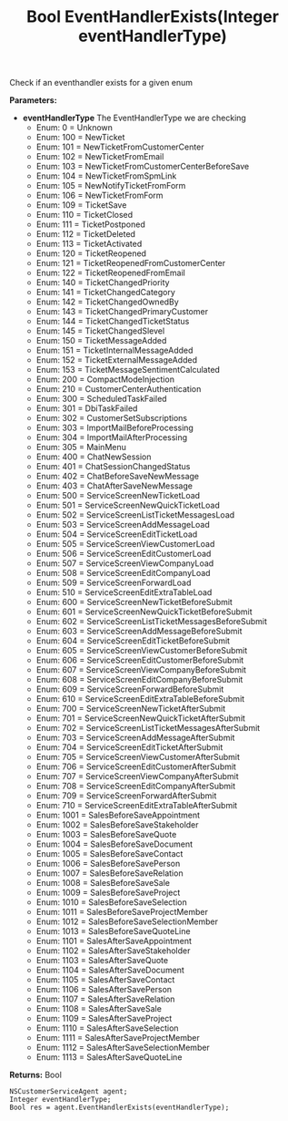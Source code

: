 ﻿---
uid: crmscript_ref_NSCustomerServiceAgent_EventHandlerExists
title: Bool EventHandlerExists(Integer eventHandlerType)
intellisense: NSCustomerServiceAgent.EventHandlerExists
keywords: NSCustomerServiceAgent, EventHandlerExists
so.topic: reference
---

Check if an eventhandler exists for a given enum

**Parameters:**
 - **eventHandlerType** The EventHandlerType we are checking
     - Enum: 0 = Unknown 
     - Enum: 100 = NewTicket 
     - Enum: 101 = NewTicketFromCustomerCenter 
     - Enum: 102 = NewTicketFromEmail 
     - Enum: 103 = NewTicketFromCustomerCenterBeforeSave 
     - Enum: 104 = NewTicketFromSpmLink 
     - Enum: 105 = NewNotifyTicketFromForm 
     - Enum: 106 = NewTicketFromForm 
     - Enum: 109 = TicketSave 
     - Enum: 110 = TicketClosed 
     - Enum: 111 = TicketPostponed 
     - Enum: 112 = TicketDeleted 
     - Enum: 113 = TicketActivated 
     - Enum: 120 = TicketReopened 
     - Enum: 121 = TicketReopenedFromCustomerCenter 
     - Enum: 122 = TicketReopenedFromEmail 
     - Enum: 140 = TicketChangedPriority 
     - Enum: 141 = TicketChangedCategory 
     - Enum: 142 = TicketChangedOwnedBy 
     - Enum: 143 = TicketChangedPrimaryCustomer 
     - Enum: 144 = TicketChangedTicketStatus 
     - Enum: 145 = TicketChangedSlevel 
     - Enum: 150 = TicketMessageAdded 
     - Enum: 151 = TicketInternalMessageAdded 
     - Enum: 152 = TicketExternalMessageAdded 
     - Enum: 153 = TicketMessageSentimentCalculated 
     - Enum: 200 = CompactModeInjection 
     - Enum: 210 = CustomerCenterAuthentication 
     - Enum: 300 = ScheduledTaskFailed 
     - Enum: 301 = DbiTaskFailed 
     - Enum: 302 = CustomerSetSubscriptions 
     - Enum: 303 = ImportMailBeforeProcessing 
     - Enum: 304 = ImportMailAfterProcessing 
     - Enum: 305 = MainMenu 
     - Enum: 400 = ChatNewSession 
     - Enum: 401 = ChatSessionChangedStatus 
     - Enum: 402 = ChatBeforeSaveNewMessage 
     - Enum: 403 = ChatAfterSaveNewMessage 
     - Enum: 500 = ServiceScreenNewTicketLoad 
     - Enum: 501 = ServiceScreenNewQuickTicketLoad 
     - Enum: 502 = ServiceScreenListTicketMessagesLoad 
     - Enum: 503 = ServiceScreenAddMessageLoad 
     - Enum: 504 = ServiceScreenEditTicketLoad 
     - Enum: 505 = ServiceScreenViewCustomerLoad 
     - Enum: 506 = ServiceScreenEditCustomerLoad 
     - Enum: 507 = ServiceScreenViewCompanyLoad 
     - Enum: 508 = ServiceScreenEditCompanyLoad 
     - Enum: 509 = ServiceScreenForwardLoad 
     - Enum: 510 = ServiceScreenEditExtraTableLoad 
     - Enum: 600 = ServiceScreenNewTicketBeforeSubmit 
     - Enum: 601 = ServiceScreenNewQuickTicketBeforeSubmit 
     - Enum: 602 = ServiceScreenListTicketMessagesBeforeSubmit 
     - Enum: 603 = ServiceScreenAddMessageBeforeSubmit 
     - Enum: 604 = ServiceScreenEditTicketBeforeSubmit 
     - Enum: 605 = ServiceScreenViewCustomerBeforeSubmit 
     - Enum: 606 = ServiceScreenEditCustomerBeforeSubmit 
     - Enum: 607 = ServiceScreenViewCompanyBeforeSubmit 
     - Enum: 608 = ServiceScreenEditCompanyBeforeSubmit 
     - Enum: 609 = ServiceScreenForwardBeforeSubmit 
     - Enum: 610 = ServiceScreenEditExtraTableBeforeSubmit 
     - Enum: 700 = ServiceScreenNewTicketAfterSubmit 
     - Enum: 701 = ServiceScreenNewQuickTicketAfterSubmit 
     - Enum: 702 = ServiceScreenListTicketMessagesAfterSubmit 
     - Enum: 703 = ServiceScreenAddMessageAfterSubmit 
     - Enum: 704 = ServiceScreenEditTicketAfterSubmit 
     - Enum: 705 = ServiceScreenViewCustomerAfterSubmit 
     - Enum: 706 = ServiceScreenEditCustomerAfterSubmit 
     - Enum: 707 = ServiceScreenViewCompanyAfterSubmit 
     - Enum: 708 = ServiceScreenEditCompanyAfterSubmit 
     - Enum: 709 = ServiceScreenForwardAfterSubmit 
     - Enum: 710 = ServiceScreenEditExtraTableAfterSubmit 
     - Enum: 1001 = SalesBeforeSaveAppointment 
     - Enum: 1002 = SalesBeforeSaveStakeholder 
     - Enum: 1003 = SalesBeforeSaveQuote 
     - Enum: 1004 = SalesBeforeSaveDocument 
     - Enum: 1005 = SalesBeforeSaveContact 
     - Enum: 1006 = SalesBeforeSavePerson 
     - Enum: 1007 = SalesBeforeSaveRelation 
     - Enum: 1008 = SalesBeforeSaveSale 
     - Enum: 1009 = SalesBeforeSaveProject 
     - Enum: 1010 = SalesBeforeSaveSelection 
     - Enum: 1011 = SalesBeforeSaveProjectMember 
     - Enum: 1012 = SalesBeforeSaveSelectionMember 
     - Enum: 1013 = SalesBeforeSaveQuoteLine 
     - Enum: 1101 = SalesAfterSaveAppointment 
     - Enum: 1102 = SalesAfterSaveStakeholder 
     - Enum: 1103 = SalesAfterSaveQuote 
     - Enum: 1104 = SalesAfterSaveDocument 
     - Enum: 1105 = SalesAfterSaveContact 
     - Enum: 1106 = SalesAfterSavePerson 
     - Enum: 1107 = SalesAfterSaveRelation 
     - Enum: 1108 = SalesAfterSaveSale 
     - Enum: 1109 = SalesAfterSaveProject 
     - Enum: 1110 = SalesAfterSaveSelection 
     - Enum: 1111 = SalesAfterSaveProjectMember 
     - Enum: 1112 = SalesAfterSaveSelectionMember 
     - Enum: 1113 = SalesAfterSaveQuoteLine 

**Returns:** Bool

```crmscript
NSCustomerServiceAgent agent;
Integer eventHandlerType;
Bool res = agent.EventHandlerExists(eventHandlerType);
```


